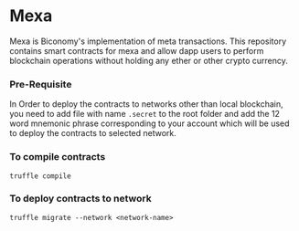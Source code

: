 # Mexa
Mexa is Biconomy's implementation of meta transactions.
This repository contains smart contracts for mexa and allow dapp users to perform blockchain operations without holding any ether or other crypto currency.

<h3>Pre-Requisite</h3>

In Order to deploy the contracts to networks other than local blockchain, you need to add file with name <code>.secret</code> to the root folder and add the 12 word mnemonic phrase corresponding to your account which will be used to deploy the contracts to selected network.

<h3>To compile contracts</h3>
  <code>truffle compile</code>

<h3>To deploy contracts to network</h3>
  <code>truffle migrate --network &lt;network-name&gt; </code>
